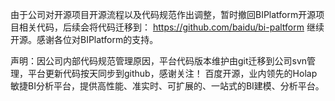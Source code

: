 由于公司对开源项目开源流程以及代码规范作出调整，暂时撤回BIPlatform开源项目相关代码，后续会将代码迁移到：
https://github.com/baidu/bi-paltform
继续开源。感谢各位对BIPlatform的支持。


声明：因公司内部代码规范管理原因，平台代码版本维护由git迁移到公司svn管理，平台更新代码按天同步到github，感谢关注！
百度开源，业内领先的Holap敏捷BI分析平台，提供高性能、准实时、可扩展的、一站式的BI建模、分析平台。

